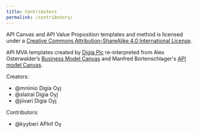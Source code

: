 ```yaml
---
title: Contributors
permalink: /contributors/
---
```


API Canvas and API Value Proposition templates and method is licensed under a [Creative Commons Attribution-ShareAlike 4.0 International License](https://creativecommons.org/licenses/by-sa/4.0/).

API MVA templates created by [Digia Plc](https://www.digia.com/) re-interpreted from Alex Osterwalder’s [Business Model Canvas](https://en.wikipedia.org/wiki/Business_Model_Canvas) and Manfred Bortenschlager's [API model Canvas](https://www.slideshare.net/3scale/api-model-canvas-apidays-mediterranea-2015).

Creators:

* @mniinio Digia Oyj
* @slairal Digia Oyj
* @jiivari Digia Oyj

Contributors:

* @kyyberi APInf Oy
